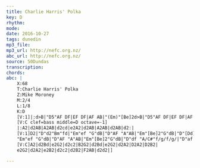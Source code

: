 ```yaml
---
title: Charlie Harris' Polka
key: D
rhythm: 
mode:
date: 2016-10-27
tags: dunedin
mp3_file:
mp3_url: http://nefc.org.nz/
abc_url: http://nefc.org.nz/
source: 50Dundas
transcription:
chords: 
abc: |
    X:68
    T:Charlie Harris' Polka
    Z:Mike Moroney
    M:2/4
    L:1/8
    K:D
    [V:1]|:d>B|"D5"AF DF|EF DF|AF AB|"(Em)"[Be]2d>B|"D5"AF DF|EF DF|AF AB|[Dd]2:|
    [V:C clef=bass middle=D octave=-1]
    |:A2|d2AB|A2AB|d2cd|e2A2|d2AB|A2AB|d2AB|d2:|
    [V:1]D2|"D"d2"Bm"fd|"Em"ef "G"dB|"D"AF "A"AB|"Em"[Be]2"G"dB|"D"[Dd]2 "Bm"fd|"Em"ef "G"dB|"D"AF "A"AB|"D"[Dd]2dB|[Dd]2"Bm"fd|
    "Em"ef "G"dB|"D"AF "A"AB|"Em"[Be]2"G"dB|"D"df "A/C#"f/g/f/g/|"D"af "Bm"f>g|"D"af "A"ef|"D"d2d2|]
    [V:C]A2|d2Bd|e2G2|d2c2|B2G2|d2Bd|e2G2|d2A2|D2A2|D2B2|
    e2G2|d2A2|e2B2|d2c2|d2B2|F2AB|d2d2|]

---
```

